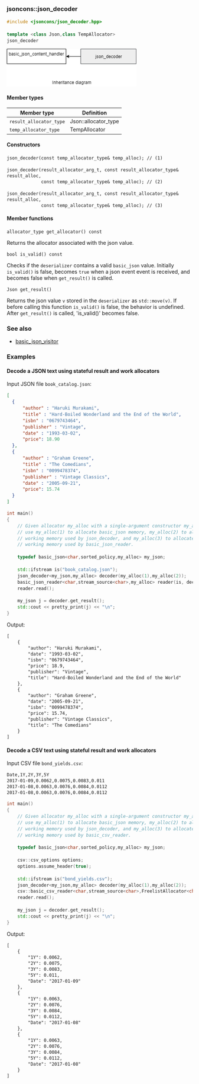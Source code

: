 ### jsoncons::json_decoder

```c++
#include <jsoncons/json_decoder.hpp>

template <class Json,class TempAllocator>
json_decoder
```

![json_decoder](./diagrams/json_decoder.png)

#### Member types

Member type                         |Definition
------------------------------------|------------------------------
`result_allocator_type`|Json::allocator_type
`temp_allocator_type`|TempAllocator

#### Constructors

    json_decoder(const temp_allocator_type& temp_alloc); // (1)

    json_decoder(result_allocator_arg_t, const result_allocator_type& result_alloc, 
                 const temp_allocator_type& temp_alloc); // (2)

    json_decoder(result_allocator_arg_t, const result_allocator_type& result_alloc, 
                 const temp_allocator_type& temp_alloc); // (3)

#### Member functions

    allocator_type get_allocator() const
Returns the allocator associated with the json value.

    bool is_valid() const
Checks if the `deserializer` contains a valid `basic_json` value. Initially `is_valid()` is false, becomes `true` when a json event event is received, and becomes false when `get_result()` is called.

    Json get_result()
Returns the json value `v` stored in the `deserializer` as `std::move(v)`. If before calling this function `is_valid()` is false, the behavior is undefined. After `get_result()` is called, 'is_valid()' becomes false.

### See also

- [basic_json_visitor](basic_json_visitor.md)

### Examples

#### Decode a JSON text using stateful result and work allocators

Input JSON file `book_catalog.json`:

```json
[ 
  { 
      "author" : "Haruki Murakami",
      "title" : "Hard-Boiled Wonderland and the End of the World",
      "isbn" : "0679743464",
      "publisher" : "Vintage",
      "date" : "1993-03-02",
      "price": 18.90
  },
  { 
      "author" : "Graham Greene",
      "title" : "The Comedians",
      "isbn" : "0099478374",
      "publisher" : "Vintage Classics",
      "date" : "2005-09-21",
      "price": 15.74
  }
]
```

```c++
int main()
{
    // Given allocator my_alloc with a single-argument constructor my_alloc(int),
    // use my_alloc(1) to allocate basic_json memory, my_alloc(2) to allocate
    // working memory used by json_decoder, and my_alloc(3) to allocate
    // working memory used by basic_json_reader. 

    typedef basic_json<char,sorted_policy,my_alloc> my_json;

    std::ifstream is("book_catalog.json");
    json_decoder<my_json,my_alloc> decoder(my_alloc(1),my_alloc(2));
    basic_json_reader<char,stream_source<char>,my_alloc> reader(is, decoder, my_alloc(3));
    reader.read();

    my_json j = decoder.get_result();
    std::cout << pretty_print(j) << "\n";
}
```
Output:
```
[
    {
        "author": "Haruki Murakami",
        "date": "1993-03-02",
        "isbn": "0679743464",
        "price": 18.9,
        "publisher": "Vintage",
        "title": "Hard-Boiled Wonderland and the End of the World"
    },
    {
        "author": "Graham Greene",
        "date": "2005-09-21",
        "isbn": "0099478374",
        "price": 15.74,
        "publisher": "Vintage Classics",
        "title": "The Comedians"
    }
]
```

#### Decode a CSV text using stateful result and work allocators

Input CSV file `bond_yields.csv`:

```
Date,1Y,2Y,3Y,5Y
2017-01-09,0.0062,0.0075,0.0083,0.011
2017-01-08,0.0063,0.0076,0.0084,0.0112
2017-01-08,0.0063,0.0076,0.0084,0.0112
```

```c++
int main()
{
    // Given allocator my_alloc with a single-argument constructor my_alloc(int),
    // use my_alloc(1) to allocate basic_json memory, my_alloc(2) to allocate
    // working memory used by json_decoder, and my_alloc(3) to allocate
    // working memory used by basic_csv_reader. 

    typedef basic_json<char,sorted_policy,my_alloc> my_json;

    csv::csv_options options;
    options.assume_header(true);

    std::ifstream is("bond_yields.csv");
    json_decoder<my_json,my_alloc> decoder(my_alloc(1),my_alloc(2));
    csv::basic_csv_reader<char,stream_source<char>,FreelistAllocator<char>> reader(is, decoder, options, my_alloc(3));
    reader.read();

    my_json j = decoder.get_result();
    std::cout << pretty_print(j) << "\n";
}
```
Output:
```
[
    {
        "1Y": 0.0062,
        "2Y": 0.0075,
        "3Y": 0.0083,
        "5Y": 0.011,
        "Date": "2017-01-09"
    },
    {
        "1Y": 0.0063,
        "2Y": 0.0076,
        "3Y": 0.0084,
        "5Y": 0.0112,
        "Date": "2017-01-08"
    },
    {
        "1Y": 0.0063,
        "2Y": 0.0076,
        "3Y": 0.0084,
        "5Y": 0.0112,
        "Date": "2017-01-08"
    }
]
```

